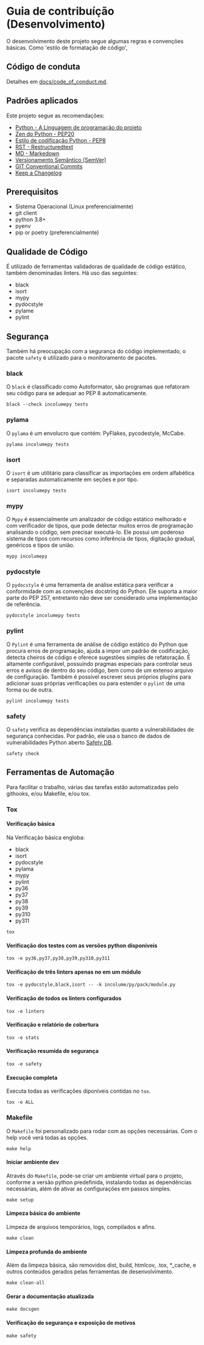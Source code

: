 # Guia de contribuíção (Desenvolvimento)

O desenvolvimento deste projeto segue algumas regras e convenções
básicas. Como 'estilo de formatação de código',

## Código de conduta ##
Detalhes em [docs/code_of_conduct.md](extra/code_of_conduct.md).

## Padrões aplicados ##
Este projeto segue as recomendações:
- [Python - A Linguagem de programação do projeto](http://www.python.org/doc)
- [Zen do Python - PEP20](extra/zenpy.md)
- [Estilo de codificação Python - PEP8](https://pep8.org/)
- [RST - Restructuredtext](https://docutils.sourceforge.io/docs/ref/rst/restructuredtext.html)
- [MD - Markedown](https://www.markdownguide.org/basic-syntax/)
- [Versionamento Semântico (SemVer)](https://semver.org/lang/pt-BR/)
- [GIT Conventional Commits](https://www.conventionalcommits.org/pt-br/v1.0.0/)
- [Keep a Changelog](https://keepachangelog.com/en/1.0.0/)

## Prerequisitos ##
- Sistema Operacional (Linux preferencialmente)
- git client
- python 3.8+
- pyenv
- pip or poetry (preferencialmente)

## Qualidade de Código ##
É utilizado de ferramentas validadoras de qualidade de código estático,
também denominadas linters.
Há uso das seguintes:
- black
- isort
- mypy
- pydocstyle
- pylame
- pylint

## Segurança ##
Também há preocupação com a segurança do código implementado, o pacote
`safety` é utilizado para o monitoramento de pacotes.

### black ###
O `black` é classificado como Autoformator, são programas que
refatoram seu código para se adequar ao PEP 8 automaticamente.
```shell
black --check incolumepy tests
```
### pylama ###
O `pylama` é um envolucro que contém: PyFlakes, pycodestyle, McCabe.
```shell
pylama incolumepy tests
```
### isort ###
O `isort` é um utilitário para classificar as importações
em ordem alfabética e separadas automaticamente em seções e por tipo.
```shell
isort incolumepy tests
```
### mypy ###
O `Mypy` é essencialmente um analizador de código estático melhorado e com
verificador de tipos, que pode detectar muitos erros de programação
analisando o código, sem precisar executá-lo.
Ele possui um poderoso sistema de tipos com recursos como
inferência de tipos, digitação gradual, genéricos e tipos de união.
```shell
mypy incolumepy
```
### pydocstyle ###
O `pydocstyle` é uma ferramenta de análise estática para verificar a
conformidade com as convenções docstring do Python. Ele suporta a maior
parte do PEP 257, entretanto não deve ser considerado uma
implementação de referência.
```shell
pydocstyle incolumepy tests
```
### pylint ###
O `Pylint` é uma ferramenta de análise de código estático do Python
que procura erros de programação, ajuda a impor um padrão de codificação,
detecta cheiros de código e oferece sugestões simples de refatoração.
É altamente configurável, possuindo pragmas especiais para controlar
seus erros e avisos de dentro do seu código, bem como de um extenso
arquivo de configuração. Também é possível escrever seus próprios plugins
para adicionar suas próprias verificações ou para estender o `pylint`
de uma forma ou de outra.
```shell
pylint incolumepy tests
```
### safety ###
O `safety` verifica as dependências instaladas quanto a vulnerabilidades
de segurança conhecidas.
Por padrão, ele usa o banco de dados de vulnerabilidades Python aberto
[Safety DB](https://github.com/pyupio/safety-db).
```shell
safety check
```

## Ferramentas de Automação ##
Para facilitar o trabalho, várias das tarefas estão automatizadas pelo
githooks, e/ou Makefile, e/ou tox.

### Tox ###

#### Verificação básica ####

Na Verificação básica engloba:
- black
- isort
- pydocstyle
- pylama
- mypy
- pylint
- py36
- py37
- py38
- py39
- py310
- py311

```shell
tox
```
#### Verificação dos testes com as versões python disponíveis ####
```shell
tox -e py36,py37,py38,py39,py310,py311
```
#### Verificação de três linters apenas no em um módulo ####
```shell
tox -e pydocstyle,black,isort -- -k incolume/py/pack/module.py
```

#### Verificação de todos os linters configurados ####
```shell
tox -e linters
```

#### Verificação e relatório de cobertura ####
```shell
tox -e stats
```

#### Verificação resumida de segurança ####
```shell
tox -e safety
```

#### Execução completa ####
Executa todas as verificações diponíveis contidas no `tox`.
```shell
tox -e ALL
```

### Makefile ###
O `Makefile` foi personalizado para rodar com as opções necessárias.
Com o help você verá todas as opções.
```shell
make help
```
#### Iniciar ambiente dev ####
Através do `Makefile`, pode-se criar um ambiente virtual para o projeto,
conforme a versão python predefinida, instalando todas as dependências
necessárias, além de ativar as configurações em passos simples.

```shell
make setup
```

#### Limpeza básica do ambiente
Limpeza de arquivos temporários, logs, compilados e afins.
```shell
make clean
```

#### Limpeza profunda do ambiente
Além da limpeza básica, são removidos dist, build, htmlcov, .tox, *_cache,
e outros conteúdos gerados pelas ferramentas de desenvolvimento.
```shell
make clean-all
```

#### Gerar a documentação atualizada
```shell
make docsgen
```

#### Verificação de segurança e exposição de motivos
```shell
make safety
```